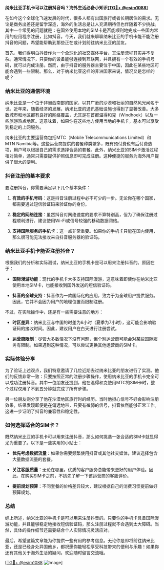 **纳米比亚手机卡可以注册抖音吗？海外生活必备小知识[[TG💪+ @esim1088](https://t.me/s/esim1088)]**

在如今这个全球化飞速发展的时代，很多人都有出国旅行或者长期居住的需求。无论是商务出差还是留学深造，海外的生活总是让人充满期待但也伴随着不少挑战。其中一个常见的问题就是：在国外使用本地的SIM卡是否能顺利地完成一些国内常用的应用程序注册，比如抖音。今天，我们就来聊聊纳米比亚的手机卡能不能注册抖音的问题，希望能帮助到那些正在或计划前往纳米比亚的朋友。

首先，我们得明白抖音作为一个全球化的社交媒体平台，其注册流程其实并不复杂。通常情况下，只要你的设备能够连接到互联网，并且拥有一个有效的手机号码，就可以完成注册。然而，由于抖音的服务器主要位于中国，因此在某些地区可能会遇到一些限制。那么，对于纳米比亚这样的非洲国家来说，情况又是怎样的呢？

### 纳米比亚的通信环境

纳米比亚是一个位于非洲西南部的国家，以其广袤的沙漠和壮丽的自然风光闻名于世。近年来，随着经济的发展，纳米比亚的通讯基础设施也得到了显著改善。大多数城市和地区都有良好的网络覆盖，尤其是在首都温得和克（Windhoek）以及一些旅游热点地区。这意味着，如果你在这些地方使用当地的手机卡，基本可以享受到稳定的上网服务。

纳米比亚的主要运营商包括MTC（Mobile Telecommunications Limited）和MTN Namibia等。这些运营商提供的套餐种类繁多，既有预付费也有后付费选项，用户可以根据自己的需求选择合适的套餐。此外，纳米比亚的SIM卡激活过程相对简单，通常只需要提供护照信息即可完成注册。这种便捷的服务为海外用户提供了很大的便利。

### 抖音注册的基本要求

要注册抖音，你需要满足以下几个基本条件：

1. **有效的手机号码**：这是抖音注册过程中必不可少的一步。无论你在哪个国家，都需要通过短信验证码来验证你的身份。
   
2. **稳定的网络连接**：虽然抖音对网络速度的要求不算特别高，但为了确保注册过程顺利进行，建议使用Wi-Fi或信号较强的移动数据网络。

3. **支持国际服务的手机卡**：这一点非常重要。如果你的手机卡只能在国内使用，那么很可能无法接收来自抖音服务器的验证码。

### 纳米比亚手机卡能否注册抖音？

根据我们的分析和实际测试，纳米比亚的手机卡是可以用来注册抖音的。原因在于：

- **国际漫游功能**：现代的手机卡大多支持国际漫游，这意味着即使你在纳米比亚使用本地SIM卡，也能接收到国外发送的短信验证码。
  
- **抖音的全球支持**：抖音作为一款国际化的应用，致力于为全球用户提供服务。因此，它并不会因为用户的地理位置而限制注册。

不过，在实际操作中，还是有一些需要注意的地方：

- **时区差异**：纳米比亚与中国的时差为6小时（夏季为7小时），这可能会影响验证码的接收时间。因此，建议用户在白天进行注册尝试。
  
- **运营商限制**：尽管大多数情况下没有问题，但个别运营商可能会对某些国际服务有限制。如果遇到这种情况，可以尝试更换其他运营商的SIM卡。

### 实际体验分享

为了验证上述观点，我们特意邀请了几位近期去过纳米比亚的朋友进行了实测。他们的反馈非常一致：只要按照正常的注册步骤操作，使用纳米比亚的手机卡完全可以成功注册抖音。其中一位朋友还提到，他在温得和克使用MTC的SIM卡时，整个过程仅用了不到五分钟就完成了所有步骤。

另一位朋友则分享了他在沙漠地区旅行时的经历。当时他担心信号不好会影响注册效果，结果发现即便是在偏远地带，只要有微弱的信号，抖音依然能够正常工作。这进一步证明了抖音的兼容性和稳定性。

### 如何选择适合的SIM卡？

既然纳米比亚的手机卡可以用来注册抖音，那么如何挑选一张合适的SIM卡就显得尤为重要了。以下是一些实用的小贴士：

- **优先考虑数据流量**：如果你需要频繁使用抖音或其他社交媒体，建议选择包含大量数据流量的套餐。
  
- **关注客服质量**：无论在哪里，优质的客户服务总能带来更好的用户体验。因此，在购买SIM卡之前，不妨先了解一下该运营商的客服评价。

- **提前规划预算**：不同套餐的价格差异较大，建议根据自己的消费习惯提前做好预算规划。

### 总结

综上所述，纳米比亚的手机卡是可以用来注册抖音的。只要你的手机卡具备国际漫游功能，并且能够稳定地接收短信验证码，那么注册过程就不会遇到太大障碍。当然，具体的操作细节还需要结合个人实际情况灵活应对。

最后，希望这篇文章能为你提供一些有用的参考信息。无论你是即将前往纳米比亚，还是已经身处异国他乡，都祝愿你能轻松享受科技带来的便利与乐趣！如果你还有其他关于海外生活的疑问，欢迎随时留言交流哦。

[[TG💪+ @esim1088](https://t.me/s/esim1088) ![Image](https://i.postimg.cc/4NQfJmqS/Snipaste-2025-05-13-00-14-12.png)]
